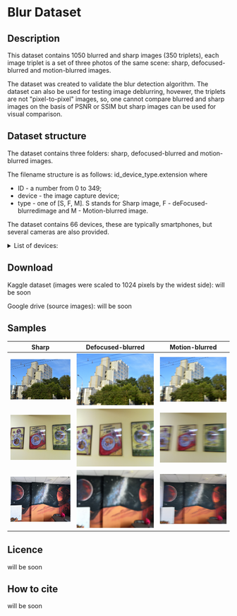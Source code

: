 # Blur Dataset
## Description
This dataset contains 1050 blurred and sharp images (350 triplets), each image triplet is a set of three photos of the same scene: sharp, defocused-blurred and motion-blurred images.

The dataset was created to validate the blur detection algorithm. The dataset can also be used for testing image deblurring, hovewer, the triplets are not "pixel-to-pixel" images, so, one cannot compare blurred and sharp images on the basis of PSNR or SSIM but sharp images can be used for visual comparison.

## Dataset structure

The dataset contains three folders: sharp, defocused-blurred and motion-blurred images.

The filename structure is as follows: id_device_type.extension where
 - ID - a number from 0 to 349;
 - device - the image capture device;
 - type - one of [S, F, M]. S stands for Sharp image, F - deFocused-blurredimage and M - Motion-blurred image.
          
The dataset contains 66 devices, these are typically smartphones, but several cameras are also provided.
<details> 
<summary>List of devices:</summary>
<p> 

|Device     | Amount|
|-----------|-------|
|HONOR-7X	| 37	|
|NIKON-D3400-18-55MM	| 37	|
|HONOR-8X	| 30	|
|IPHONE-SE	| 30	|
|NIKON-D3400-35MM	| 25	|
|XIAOMI-PROCOFONE-F1	| 23	|
|IPHONE-7	| 13	|
|IPHONE-6S	| 11	|
|XIAOMI-MI8-SE	| 9	|
|HONOR-10	| 8	|
|ASUS-ZENFONE-LIVE-ZB501KL	| 6	|
|HONOR-7C	| 6	|
|HUAWEI-P20-LITE	| 6	|
|SONY-NEX-5T	| 6	|
|XIAOMI-REDMI-7	| 6	|
|HUAWEI-P20	| 5	|
|IPHONE-8-PLUS	| 5	|
|SAMSUNG-GALAXY-J3	| 5	|
|HUAWEI-MATE20	| 4	|
|HUAWEI-Y9	| 4	|
|IPHONE-8	| 4	|
|CANON-6D-100MM	| 3	|
|HONOR-9	| 3	|
|HUAWEI-NOVA-LITE	| 3	|
|IPHONE-7-PLUS	| 3	|
|SAMSUNG-GALAXY-A8	| 3	|
|SAMSUNG-GALAXY-J5	| 3	|
|WILEYFOX-SWIFT-2-PLUS	| 3	|
|XIAOMI-REDMI-3S	| 3	|
|XIAOMI-REDMI-NOTE-7	| 3	|
|HONOR-6X	| 2	|
|HUAWEI-P30-PRO	| 2	|
|ONEPLUS-3T	| 2	|
|SAMSUNG-GALAXY-A5	| 2	|
|SAMSUNG-GALAXY-A6	| 2	|
|SAMSUNG-GALAXY-J7	| 2	|
|XIAOMI-REDMI-5-PLUS	| 2	|
|ASUS-ZE500KL	| 1	|
|BQ-5512L	| 1	|
|CANON-6D-70-200MM	| 1	|
|HONOR-4C	| 1	|
|HONOR-8	| 1	|
|HONOR-9-LITE	| 1	|
|HUAWEI-P-SMART	| 1	|
|HUAWEI-P30	| 1	|
|HUAWEI-P30-LITE	| 1	|
|IPHONE-5S	| 1	|
|IPHONE-6	| 1	|
|IPHONE-XR	| 1	|
|LG-Q6	| 1	|
|NOKIA-21	| 1	|
|PANASONIC-DMC-TZ35	| 1	|
|PRESTIGIO-MULTI-PHONE	| 1	|
|SAMSUNG-EDGE-7C	| 1	|
|SAMSUNG-GALAXY-7-NEO	| 1	|
|SAMSUNG-GALAXY-A3	| 1	|
|SAMSUNG-GALAXY-GRAND-PRIME	| 1	|
|SAMSUNG-GALAXY-GRAND-PRIME-PLUS	| 1	|
|SAMSUNG-GALAXY-S5	| 1	|
|SONY-XPERIA-E5	| 1	|
|XIAOMI-MI8-LITE	| 1	|
|XIAOMI-REDMI-4	| 1	|
|XIAOMI-REDMI-4A	| 1	|
|XIAOMI-REDMI-4X	| 1	|
|XIAOMI-REDMI-NOTE-4X	| 1	|
|XIAOMI-REDMI-NOTE-5A-PRIME	| 1	|
</p> 
</details>

## Download
Kaggle dataset (images were scaled to 1024 pixels by the widest side): will be soon

Google drive (source images): will be soon

## Samples

|Sharp     | Defocused-blurred | Motion-blurred |
|-----------|-------|-------|
|![106 Sharp](samples/106_NIKON-D3400-35MM_S.JPG)| ![106 Defocused](samples/106_NIKON-D3400-35MM_F.JPG)| ![106 Motion](samples/106_NIKON-D3400-35MM_M.JPG)|
|![176 Sharp](samples/176_HONOR-7X_S.JPG)| ![176 Defocused](samples/176_HONOR-7X_F.JPG)| ![176 Motion](samples/176_HONOR-7X_M.JPG)|
|![180 Sharp](samples/180_HONOR-10_S.JPG)| ![180 Defocused](samples/180_HONOR-10_F.JPG)| ![180 Motion](samples/180_HONOR-10_M.JPG)|

## Licence
will be soon

## How to cite
will be soon

